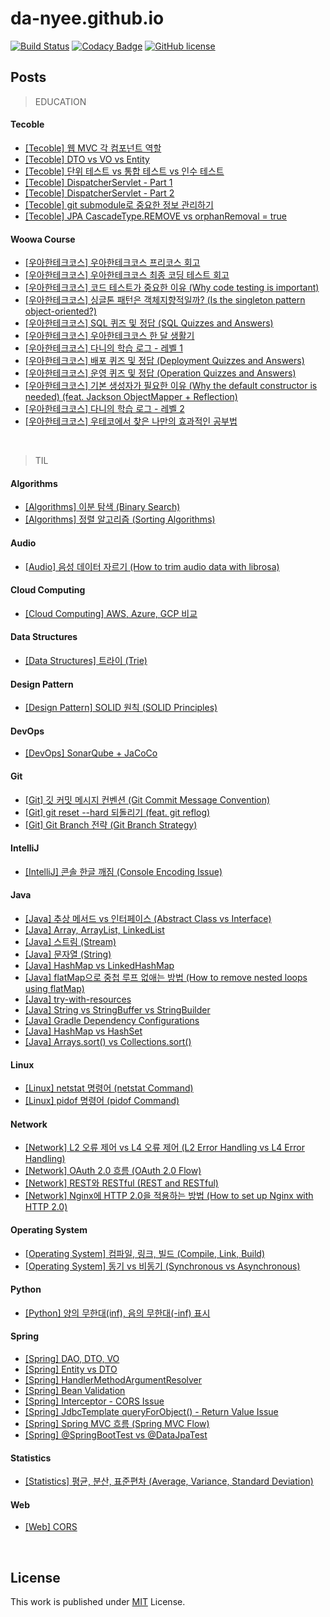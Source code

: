 # da-nyee.github.io
[![Build Status](https://github.com/cotes2020/jekyll-theme-chirpy/workflows/build/badge.svg?branch=master&event=push)](https://github.com/cotes2020/jekyll-theme-chirpy/actions?query=branch%3Amaster+event%3Apush)
[![Codacy Badge](https://api.codacy.com/project/badge/Grade/8220b926db514f13afc3f02b7f884f4b)](https://app.codacy.com/manual/cotes2020/jekyll-theme-chirpy?utm_source=github.com&utm_medium=referral&utm_content=cotes2020/jekyll-theme-chirpy&utm_campaign=Badge_Grade_Dashboard)
[![GitHub license](https://img.shields.io/github/license/da-nyee/da-nyee.github.io)](https://github.com/da-nyee/da-nyee.github.io/blob/master/LICENSE)

## Posts
> EDUCATION
#### Tecoble
- [[Tecoble] 웹 MVC 각 컴포넌트 역할](https://da-nyee.github.io/posts/tecoble-web-mvc-components-role/)
- [[Tecoble] DTO vs VO vs Entity](https://da-nyee.github.io/posts/tecoble-dto-vs-vo-vs-entity/)
- [[Tecoble] 단위 테스트 vs 통합 테스트 vs 인수 테스트](https://da-nyee.github.io/posts/tecoble-unit-test-vs-integration-test-vs-acceptance-test/)
- [[Tecoble] DispatcherServlet - Part 1](https://da-nyee.github.io/posts/tecoble-dispatcherservlet-part-1/)
- [[Tecoble] DispatcherServlet - Part 2](https://da-nyee.github.io/posts/tecoble-dispatcherservlet-part-2/)
- [[Tecoble] git submodule로 중요한 정보 관리하기](https://da-nyee.github.io/posts/tecoble-git-submodule/)
- [[Tecoble] JPA CascadeType.REMOVE vs orphanRemoval = true](https://da-nyee.github.io/posts/jpa-cascadetype-remove-vs-orphanremoval-true/)

#### Woowa Course
- [[우아한테크코스] 우아한테크코스 프리코스 회고](https://da-nyee.github.io/posts/woowa-course-precourse-retrospective/)
- [[우아한테크코스] 우아한테크코스 최종 코딩 테스트 회고](https://da-nyee.github.io/posts/woowa-course-final-coding-test-retrospective/)
- [[우아한테크코스] 코드 테스트가 중요한 이유 (Why code testing is important)](https://da-nyee.github.io/posts/woowa-course-why-code-testing-is-important/)
- [[우아한테크코스] 싱글톤 패턴은 객체지향적일까? (Is the singleton pattern object-oriented?)](https://da-nyee.github.io/posts/woowa-course-is-the-singleton-pattern-object-oriented/)
- [[우아한테크코스] SQL 퀴즈 및 정답 (SQL Quizzes and Answers)](https://da-nyee.github.io/posts/woowa-course-sql-quizzes-and-answers/)
- [[우아한테크코스] 우아한테크코스 한 달 생활기](https://da-nyee.github.io/posts/woowa-course-writing-level1/)
- [[우아한테크코스] 다니의 학습 로그 - 레벨 1](https://da-nyee.github.io/posts/woowa-course-learning-log-level1/)
- [[우아한테크코스] 배포 퀴즈 및 정답 (Deployment Quizzes and Answers)](https://da-nyee.github.io/posts/woowa-course-deployment-quizzes-and-answers/)
- [[우아한테크코스] 운영 퀴즈 및 정답 (Operation Quizzes and Answers)](https://da-nyee.github.io/posts/woowa-course-operation-quizzes-and-answers/)
- [[우아한테크코스] 기본 생성자가 필요한 이유 (Why the default constructor is needed) (feat. Jackson ObjectMapper + Reflection)
](https://da-nyee.github.io/posts/woowa-course-why-the-default-constructor-is-needed/)
- [[우아한테크코스] 다니의 학습 로그 - 레벨 2](https://da-nyee.github.io/posts/woowa-course-learning-log-level2/)
- [[우아한테크코스] 우테코에서 찾은 나만의 효과적인 공부법](https://da-nyee.github.io/posts/woowa-course-writing-level2/)

<br/>

> TIL
#### Algorithms
- [[Algorithms] 이분 탐색 (Binary Search)](https://da-nyee.github.io/posts/algorithms-binary-search/)
- [[Algorithms] 정렬 알고리즘 (Sorting Algorithms)](https://da-nyee.github.io/posts/algorithms-sorting-algorithms/)

#### Audio
- [[Audio] 음성 데이터 자르기 (How to trim audio data with librosa)](https://da-nyee.github.io/posts/audio-how-to-trim-audio-data-with-librosa/)

#### Cloud Computing
- [[Cloud Computing] AWS, Azure, GCP 비교](https://da-nyee.github.io/posts/aws-azure-gcp-comparison/)

#### Data Structures
- [[Data Structures] 트라이 (Trie)](https://da-nyee.github.io/posts/data-structures-trie/)

#### Design Pattern
- [[Design Pattern] SOLID 원칙 (SOLID Principles)](https://da-nyee.github.io/posts/design-pattern-solid-principles/)

#### DevOps
- [[DevOps] SonarQube + JaCoCo](https://da-nyee.github.io/posts/devops-sonarqube-jacoco/)

#### Git
- [[Git] 깃 커밋 메시지 컨벤션 (Git Commit Message Convention)](https://da-nyee.github.io/posts/git-git-commit-message-convention/)
- [[Git] git reset --hard 되돌리기 (feat. git reflog)](https://da-nyee.github.io/posts/git-git-reset-git-reflog/)
- [[Git] Git Branch 전략 (Git Branch Strategy)](https://da-nyee.github.io/posts/git-git-branch-strategy/)

#### IntelliJ
- [[IntelliJ] 콘솔 한글 깨짐 (Console Encoding Issue)](https://da-nyee.github.io/posts/intellij-console-encoding-issue/)

#### Java
- [[Java] 추상 메서드 vs 인터페이스 (Abstract Class vs Interface)](https://da-nyee.github.io/posts/java-abstract-class-vs-interface/)
- [[Java] Array, ArrayList, LinkedList](https://da-nyee.github.io/posts/java-array-vector-arraylist-linkedlist/)
- [[Java] 스트림 (Stream)](https://da-nyee.github.io/posts/java-stream/)
- [[Java] 문자열 (String)](https://da-nyee.github.io/posts/java-string/)
- [[Java] HashMap vs LinkedHashMap](https://da-nyee.github.io/posts/java-hashmap-vs-likedhashmap/)
- [[Java] flatMap으로 중첩 루프 없애는 방법 (How to remove nested loops using flatMap)](https://da-nyee.github.io/posts/java-how-to-remove-nested-loops-using-flatmap/)
- [[Java] try-with-resources](https://da-nyee.github.io/posts/java-try-with-resources/)
- [[Java] String vs StringBuffer vs StringBuilder](https://da-nyee.github.io/posts/java-string-vs-stringbuffer-vs-stringbuilder/)
- [[Java] Gradle Dependency Configurations](https://da-nyee.github.io/posts/java-gradle-dependency-configurations/)
- [[Java] HashMap vs HashSet](https://da-nyee.github.io/posts/java-hashmap-vs-hashset/)
- [[Java] Arrays.sort() vs Collections.sort()](https://da-nyee.github.io/posts/java-arrays-sort-vs-collections-sort/)

#### Linux
- [[Linux] netstat 명령어 (netstat Command)](https://da-nyee.github.io/posts/linux-netstat-command/)
- [[Linux] pidof 명령어 (pidof Command)](https://da-nyee.github.io/posts/linux-pidof-command/)

#### Network
- [[Network] L2 오류 제어 vs L4 오류 제어 (L2 Error Handling vs L4 Error Handling)](https://da-nyee.github.io/posts/network-l2-error-handlingvs-l4-error-handling/)
- [[Network] OAuth 2.0 흐름 (OAuth 2.0 Flow)](https://da-nyee.github.io/posts/network-oauth2.0-flow/)
- [[Network] REST와 RESTful (REST and RESTful)](https://da-nyee.github.io/posts/network-rest-restful/)
- [[Network] Nginx에 HTTP 2.0을 적용하는 방법 (How to set up Nginx with HTTP 2.0)](https://da-nyee.github.io/posts/network-how-to-set-up-nginx-with-http2.0/)

#### Operating System
- [[Operating System] 컴파일, 링크, 빌드 (Compile, Link, Build)](https://da-nyee.github.io/posts/operating-system-compile-link-build/)
- [[Operating System] 동기 vs 비동기 (Synchronous vs Asynchronous)](https://da-nyee.github.io/posts/operation-system-synchronous-asynchronous/)

#### Python
- [[Python] 양의 무한대(inf), 음의 무한대(-inf) 표시](https://da-nyee.github.io/posts/python-infinity/)

#### Spring
- [[Spring] DAO, DTO, VO](https://da-nyee.github.io/posts/spring-dao-dto-vo/)
- [[Spring] Entity vs DTO](https://da-nyee.github.io/posts/spring-entity-vs-dto/)
- [[Spring] HandlerMethodArgumentResolver](https://da-nyee.github.io/posts/spring-handlermethodargumentresolver/)
- [[Spring] Bean Validation](https://da-nyee.github.io/posts/spring-bean-validation/)
- [[Spring] Interceptor - CORS Issue](https://da-nyee.github.io/posts/spring-interceptor-cors-issue/)
- [[Spring] JdbcTemplate queryForObject() - Return Value Issue](https://da-nyee.github.io/posts/spring-jdbctemplate-queryForObject-return-value-issue/)
- [[Spring] Spring MVC 흐름 (Spring MVC Flow)](https://da-nyee.github.io/posts/spring-spring-mvc-flow/)
- [[Spring] @SpringBootTest vs @DataJpaTest](https://da-nyee.github.io/posts/spring-springboottest-vs-datajpatest/)

#### Statistics
- [[Statistics] 평균, 분산, 표준편차 (Average, Variance, Standard Deviation)](https://da-nyee.github.io/posts/statistics-average-variance-standard-deviation/)

#### Web
- [[Web] CORS](https://da-nyee.github.io/posts/web-cors/)

<br/>

## License
This work is published under [MIT](https://github.com/da-nyee/da-nyee.github.io/blob/master/LICENSE) License.